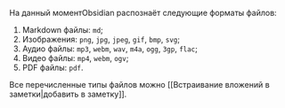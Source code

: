 На данный моментObsidian распознаёт следующие форматы файлов:

1. Markdown файлы: `md`;
2. Изображения: `png`, `jpg`, `jpeg`, `gif`, `bmp`, `svg`;
3. Аудио файлы: `mp3`, `webm`, `wav`, `m4a`, `ogg`, `3gp`, `flac`;
4. Видео файлы: `mp4`, `webm`, `ogv`;
5. PDF файлы: `pdf`.

Все перечисленные типы файлов можно [[Встраивание вложений в заметки|добавить в заметку]].

